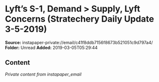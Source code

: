 # Lyft’s S-1, Demand > Supply, Lyft Concerns (Stratechery Daily Update 3-5-2019)

**Source:** instapaper-private://email/c41f8ddb7156f8673b521051c9d797a4/
**Folder:** Unread
**Added:** 2019-03-05T05:29:44




## Content
*Private content from instapaper_email*
